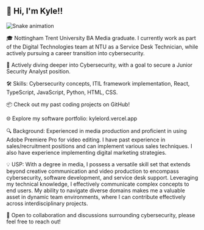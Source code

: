 ## 👋 Hi, I'm Kyle!! 

 ![Snake animation](https://github.com/Lordy2022/Lordy2022/blob/output/github-contribution-grid-snake.svg)


🎓 Nottingham Trent University BA Media graduate. I currently work as part of the Digital Technologies team at NTU as a Service Desk Technician, while actively pursuing a career transition into cybersecurity.

🌱 Actively diving deeper into Cybersecurity, with a goal to secure a Junior Security Analyst position.

🛠 Skills: Cybersecurity concepts, ITIL framework implementation, React, TypeScript, JavaScript, Python, HTML, CSS.

📦 Check out my past coding projects on GitHub!

🌐 Explore my software portfolio: kylelord.vercel.app

🔍 Background: Experienced in media production and proficient in using Adobe Premiere Pro for video editing. I have past experience in sales/recruitment positions and can implement various sales techniques. I also have experience implementing digital marketing strategies.

💡 USP: With a degree in media, I possess a versatile skill set that extends beyond creative communication and video production to encompass cybersecurity, software development, and service desk support. Leveraging my technical knowledge, I effectively communicate complex concepts to end users. My ability to navigate diverse domains makes me a valuable asset in dynamic team environments, where I can contribute effectively across interdisciplinary projects.

🤝 Open to collaboration and discussions surrounding cybersecurity, please feel free to reach out!
